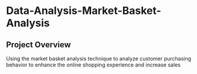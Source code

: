# Data-Analysis-Market-Basket-Analysis
## Project Overview
Using the market basket analysis technique to analyze customer purchasing behavior to enhance the online shopping experience and increase sales 
